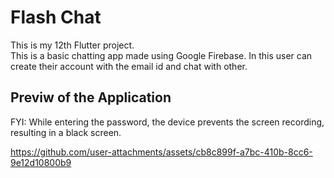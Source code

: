 # Flash Chat

This is my 12th Flutter project.
<br> This is a basic chatting app made using Google Firebase. In this user can create their account with the email id and chat with other.

## Previw of the Application
FYI: While entering the password, the device prevents the screen recording, resulting in a black screen.



https://github.com/user-attachments/assets/cb8c899f-a7bc-410b-8cc6-9e12d10800b9



